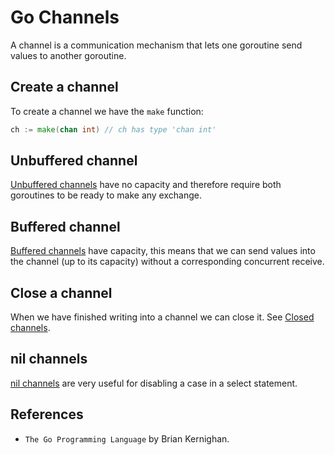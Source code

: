 # Go Channels
A channel is a communication mechanism that lets one goroutine send values to another goroutine.

## Create a channel
To create a channel we have the `make` function:
```go
ch := make(chan int) // ch has type 'chan int'
````

## Unbuffered channel
[Unbuffered channels](./unbuffered/) have no capacity and therefore require both goroutines to be ready to make any exchange. 

## Buffered channel
[Buffered channels](./buffered/) have capacity, this means that we can send values into the channel (up to its capacity) without a corresponding concurrent receive.

## Close a channel
When we have finished writing into a channel we can close it. See [Closed channels](./closed-channels/). 

## nil channels
[nil channels](./nil-channels/) are very useful for disabling a case in a select statement.

## References
- `The Go Programming Language` by Brian Kernighan.

